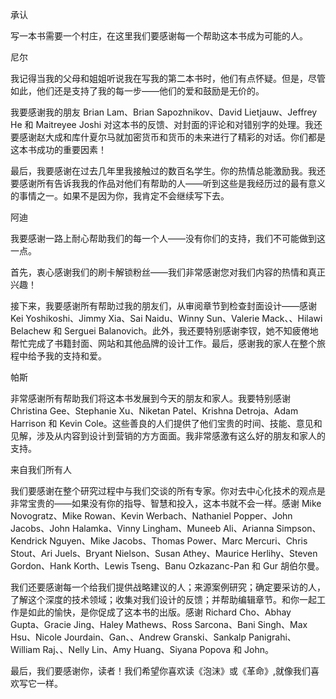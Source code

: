 <link rel="stylesheet" type="text/css" href="stylesheet.css"> <title>part0033</title>

承认

写一本书需要一个村庄，在这里我们要感谢每一个帮助这本书成为可能的人。

尼尔

我记得当我的父母和姐姐听说我在写我的第二本书时，他们有点怀疑。但是，尽管如此，他们还是支持了我的每一步——他们的爱和鼓励是无价的。

我要感谢我的朋友 Brian Lam、Brian Sapozhnikov、David Lietjauw、Jeffrey He 和 Maitreyee Joshi 对这本书的反馈、对封面的评论和对错别字的处理。我还要感谢赵大成和库什夏尔马就加密货币和货币的未来进行了精彩的对话。你们都是这本书成功的重要因素！

最后，我要感谢在过去几年里我接触过的数百名学生。你的热情总能激励我。我还要感谢所有告诉我我的作品对他们有帮助的人——听到这些是我经历过的最有意义的事情之一。如果不是因为你，我肯定不会继续写下去。

阿迪

我要感谢一路上耐心帮助我们的每一个人——没有你们的支持，我们不可能做到这一点。

首先，衷心感谢我们的刷卡解锁粉丝——我们非常感谢您对我们内容的热情和真正兴趣！

接下来，我要感谢所有帮助过我的朋友们，从审阅章节到检查封面设计——感谢 Kei Yoshikoshi、Jimmy Xia、Sai Naidu、Winny Sun、Valerie Mack、、Hilawi Belachew 和 Serguei Balanovich。此外，我还要特别感谢李钗，她不知疲倦地帮忙完成了书籍封面、网站和其他品牌的设计工作。最后，感谢我的家人在整个旅程中给予我的支持和爱。

帕斯

非常感谢所有帮助我们将这本书发展到今天的朋友和家人。我要特别感谢 Christina Gee、Stephanie Xu、Niketan Patel、Krishna Detroja、Adam Harrison 和 Kevin Cole。这些善良的人们提供了他们宝贵的时间、技能、意见和见解，涉及从内容到设计到营销的方方面面。我非常感激有这么好的朋友和家人的支持。

来自我们所有人

我们要感谢在整个研究过程中与我们交谈的所有专家。你对去中心化技术的观点是非常宝贵的——如果没有你的指导、智慧和投入，这本书就不会一样。感谢 Mike Novogratz、Mike Rowan、Kevin Werbach、Nathaniel Popper、John Jacobs、John Halamka、Vinny Lingham、Muneeb Ali、Arianna Simpson、Kendrick Nguyen、Mike Jacobs、Thomas Power、Marc Mercuri、Chris Stout、Ari Juels、Bryant Nielson、Susan Athey、Maurice Herlihy、Steven Gordon、Hank Korth、Lewis Tseng、Banu Ozkazanc-Pan 和 Gur 胡伯尔曼。

我们还要感谢每一个给我们提供战略建议的人；来源案例研究；确定要采访的人，了解这个深度的技术领域；收集对我们设计的反馈；并帮助编辑章节。和你一起工作是如此的愉快，是你促成了这本书的出版。感谢 Richard Cho、Abhay Gupta、Gracie Jing、Haley Mathews、Ross Sarcona、Bani Singh、Max Hsu、Nicole Jourdain、Gan、、Andrew Granski、Sankalp Panigrahi、William Raj、、Nelly Lin、Amy Huang、Siyana Popova 和 John。

最后，我们要感谢你，读者！我们希望你喜欢读《泡沫》或《革命》,就像我们喜欢写它一样。